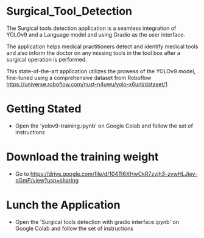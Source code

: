 # Surgical_Tool_Detection

The Surgical tools detection application is a seamless integration of  YOLOv9 and a Language model and using Gradio as the user interface. 

The application helps medical practitioners detect and identify medical tools and also inform the doctor on any missing tools in the tool box after a surgical operation is performed. 

This state-of-the-art application utilizes the prowess of the YOLOv9 model, fine-tuned using a comprehensive dataset from Roboflow https://universe.roboflow.com/nust-n4uwu/yolo-x6unl/dataset/1



# Getting Stated 
- Open the 'yolov9-training.ipynb' on Google Colab and follow the set of instructions

# Download the training weight 
- Go to https://drive.google.com/file/d/104Tt6XHwCkR7zvjh3-zywHLJjev-pGmP/view?usp=sharing

# Lunch the Application
- Open the 'Surgical tools detection with gradio interface.ipynb' on Google Colab and follow the set of instructions